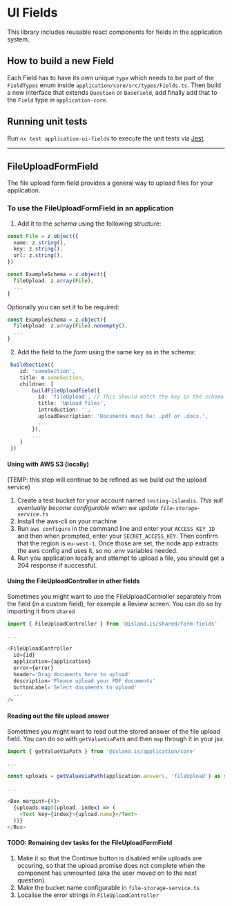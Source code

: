# UI Fields

This library includes reusable react components for fields in the application system.

## How to build a new Field

Each Field has to have its own unique `type` which needs to be part of the `FieldTypes` enum inside `application/core/src/types/Fields.ts`. Then build a new interface that extends `Question` or `BaseField`, add finally add that to the `Field` type in `application-core`.

## Running unit tests

Run `nx test application-ui-fields` to execute the unit tests via [Jest](https://jestjs.io).

---

## FileUploadFormField

The file upload form field provides a general way to upload files for your application.

### To use the FileUploadFormField in an application

1. Add it to the _schema_ using the following structure:

```typescript
const File = z.object({
  name: z.string(),
  key: z.string(),
  url: z.string(),
})

const ExampleSchema = z.object({
  fileUpload: z.array(File),
  ...
}
```

Optionally you can set it to be required:

```typescript
const ExampleSchema = z.object({
  fileUpload: z.array(File).nonempty(),
  ...
}
```

2. Add the field to the _form_ using the same key as in the schema:

```typescript
 buildSection({
    id: 'someSection',
    title: m.someSection,
    children: [
        buildFileUploadField({
          id: 'fileUpload', // This Should match the key in the schema
          title: 'Upload files',
          introduction: '',
          uploadDescription: 'Documents must be: .pdf or .docx.',
          ...
        }),
        ...
    ]
 })
```

#### Using with AWS S3 (locally)

(TEMP: this step will continue to be refined as we build out the upload service)

1. Create a test bucket for your account named `testing-islandis`. _This will eventually become configurable when we update `file-storage-service.ts`_
2. Install the aws-cli on your machine
3. Run `aws configure` in the command line and enter your `ACCESS_KEY_ID` and then when prompted, enter your `SECRET_ACCESS_KEY`. Then confirm that the region is `eu-west-1`. Once those are set, the node app extracts the aws config and uses it, so no .env variables needed.
4. Run you application locally and attempt to upload a file, you should get a 204 response if successful.

#### Using the FileUploadController in other fields

Sometimes you might want to use the FileUploadController separately from the field (in a custom field), for example a Review screen.
You can do so by importing it from `shared`

```typescript
import { FileUploadController } from '@island.is/shared/form-fields'

...

<FileUploadController
  id={id}
  application={application}
  error={error}
  header='Drag documents here to upload'
  description='Please upload your PDF documents'
  buttonLabel='Select documents to upload'
  ...
/>

```

#### Reading out the file upload answer

Sometimes you might want to read out the stored answer of the file upload field. You can do so with `getValueViaPath` and then `map` through it in your jsx.

```typescript
import { getValueViaPath } from '@island.is/application/core'

...

const uploads = getValueViaPath(application.answers, 'fileUpload') as string[]

...

<Box marginY={4}>
  {uploads.map((upload, index) => (
    <Text key={index}>{upload.name}</Text>
  ))}
</Box>

```

#### TODO: Remaining dev tasks for the FileUploadFormField

1. Make it so that the Continue button is disabled while uploads are occuring, so that the upload promise does not complete when the component has unmounted (aka the user moved on to the next question).
2. Make the bucket name configurable in `file-storage-service.ts`
3. Localise the error strings in `FileUploadController`
